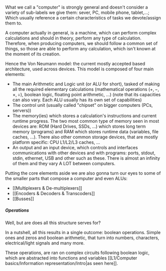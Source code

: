 What we call a "computer" is strongly general and doesn't consider a variety of sub-labels we give them: sever, PC, mobile phone, tablet,...; Which usually reference a certain characteristics of tasks we devote/assign them to. 

A computer actually in general, is a machine, which can perform complex calculations and should in theory, perform any type of calculation. Therefore, when producing computers, we should follow a common set of things, so those are able to perform any calculation, which isn't known at the moment of its creation.

Hence the Von Neumann model: the current mostly accepted based architecture, used across devices. This model is composed of four main elements:
- The main Arithmetic and Logic unit (or ALU for short), tasked of making all the required elementary calculations (mathematical operations ($+, -, \times, \div$), boolean logic, floating point arithmetic, ...) (note that its capacities can also vary. Each ALU usually has its own set of capabilities)
- The control unit (usually called "chipset" on bigger computers (PCs, servers))
- The memory(ies) which stores a calculation's instructions and current runtime progress. The two most common type of memory seen in most devices are: ROM (Hard Drives, SSDs, ...) which stores long term memory (programs) and RAM which stores runtime data (variables, file caches, ...). There also other common storage devices, that are mostly platform specific: CPU L1/L2/L3 caches, ...
- An output and an input device, which controls and interfaces communications with other devices and with programs: ports, stdout, stdin, ethernet, USB and other such as these. There is almost an infinity of them and they vary A LOT between computers.

Putting the core elements aside we are also gonna turn our eyes to some of the smaller parts that compose a computer and even ALUs:
- [[Multiplexers & De-multiplexers]]
- [[Encoders & Decoders & Transcoders]]
- [[Busses]]

##### Operations
Well, but are does all this structure serves for? 

In a nutshell, all this results in a single outcome: boolean operations. Simple ones and zeros and boolean arithmetic, that turn into numbers, characters, electrical/light signals and many more.

These operations, are ran on complex circuits following boolean logic, which are  abstracted into functions and variables [[L1/Computer basics/Information representation/Intro|as seen here]].